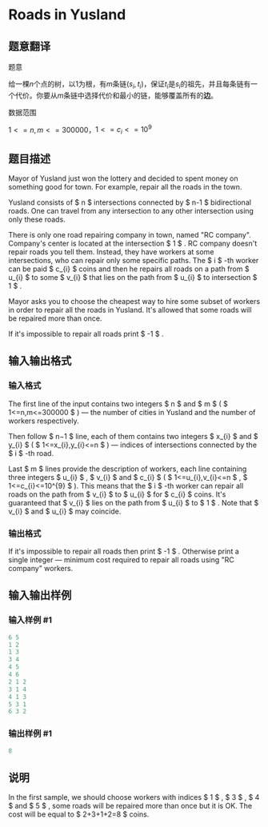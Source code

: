 # Roads in Yusland

## 题意翻译

题意

给一棵$n$个点的树，以1为根，有$m$条链$(s_i,t_i)$，保证$t_i$是$s_i$的祖先，并且每条链有一个代价。你要从$m$条链中选择代价和最小的链，能够覆盖所有的**边**。

数据范围

$1<=n,m<=300000$，$1<=c_i<=10^9$

## 题目描述

Mayor of Yusland just won the lottery and decided to spent money on something good for town. For example, repair all the roads in the town.

Yusland consists of $ n $ intersections connected by $ n-1 $ bidirectional roads. One can travel from any intersection to any other intersection using only these roads.

There is only one road repairing company in town, named "RC company". Company's center is located at the intersection $ 1 $ . RC company doesn't repair roads you tell them. Instead, they have workers at some intersections, who can repair only some specific paths. The $ i $ -th worker can be paid $ c_{i} $ coins and then he repairs all roads on a path from $ u_{i} $ to some $ v_{i} $ that lies on the path from $ u_{i} $ to intersection $ 1 $ .

Mayor asks you to choose the cheapest way to hire some subset of workers in order to repair all the roads in Yusland. It's allowed that some roads will be repaired more than once.

If it's impossible to repair all roads print $ -1 $ .

## 输入输出格式

### 输入格式

The first line of the input contains two integers $ n $ and $ m $ ( $ 1<=n,m<=300000 $ ) — the number of cities in Yusland and the number of workers respectively.

Then follow $ n−1 $ line, each of them contains two integers $ x_{i} $ and $ y_{i} $ ( $ 1<=x_{i},y_{i}<=n $ ) — indices of intersections connected by the $ i $ -th road.

Last $ m $ lines provide the description of workers, each line containing three integers $ u_{i} $ , $ v_{i} $ and $ c_{i} $ ( $ 1<=u_{i},v_{i}<=n $ , $ 1<=c_{i}<=10^{9} $ ). This means that the $ i $ -th worker can repair all roads on the path from $ v_{i} $ to $ u_{i} $ for $ c_{i} $ coins. It's guaranteed that $ v_{i} $ lies on the path from $ u_{i} $ to $ 1 $ . Note that $ v_{i} $ and $ u_{i} $ may coincide.

### 输出格式

If it's impossible to repair all roads then print $ -1 $ . Otherwise print a single integer — minimum cost required to repair all roads using "RC company" workers.

## 输入输出样例

### 输入样例 #1

```cpp
6 5
1 2
1 3
3 4
4 5
4 6
2 1 2
3 1 4
4 1 3
5 3 1
6 3 2

```
### 输出样例 #1

```cpp
8

```
## 说明

In the first sample, we should choose workers with indices $ 1 $ , $ 3 $ , $ 4 $ and $ 5 $ , some roads will be repaired more than once but it is OK. The cost will be equal to $ 2+3+1+2=8 $ coins.

